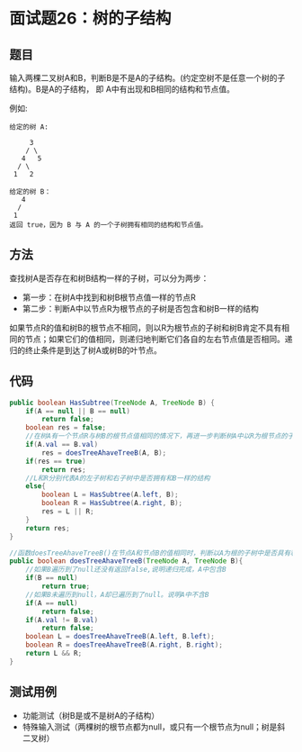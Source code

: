 # 面试题26：树的子结构

## 题目
输入两棵二叉树A和B，判断B是不是A的子结构。(约定空树不是任意一个树的子结构)。B是A的子结构， 即 A中有出现和B相同的结构和节点值。

例如:

    给定的树 A:

         3
        / \
       4   5
      / \
     1   2

    给定的树 B：
       4 
      /
     1
    返回 true，因为 B 与 A 的一个子树拥有相同的结构和节点值。

## 方法
查找树A是否存在和树B结构一样的子树，可以分为两步：
* 第一步：在树A中找到和树B根节点值一样的节点R
* 第二步：判断A中以节点R为根节点的子树是否包含和树B一样的结构

如果节点R的值和树B的根节点不相同，则以R为根节点的子树和树B肯定不具有相同的节点；如果它们的值相同，则递归地判断它们各自的左右节点值是否相同。递归的终止条件是到达了树A或树B的叶节点。

## 代码
```java
public boolean HasSubtree(TreeNode A, TreeNode B) {
    if(A == null || B == null)
        return false;
    boolean res = false;
    //在树A有一个节点R与树B的根节点值相同的情况下，再进一步判断树A中以R为根节点的子树是不是包含和树B一样的结构
    if(A.val == B.val)
        res = doesTreeAhaveTreeB(A, B);
    if(res == true)
        return res;
    //L和R分别代表A的左子树和右子树中是否拥有和B一样的结构
    else{
        boolean L = HasSubtree(A.left, B);
        boolean R = HasSubtree(A.right, B);
        res = L || R;
    }
    return res;
}

//函数doesTreeAhaveTreeB()在节点A和节点B的值相同时，判断以A为根的子树中是否具有和B相同的结构
public boolean doesTreeAhaveTreeB(TreeNode A, TreeNode B){
    //如果B遍历到了null还没有返回false,说明递归完成，A中包含B
    if(B == null)
        return true;
    //如果B未遍历到null，A却已遍历到了null。说明A中不含B
    if(A == null)
        return false;
    if(A.val != B.val)
        return false;
    boolean L = doesTreeAhaveTreeB(A.left, B.left);
    boolean R = doesTreeAhaveTreeB(A.right, B.right);
    return L && R;
}
```

## 测试用例
* 功能测试（树B是或不是树A的子结构）
* 特殊输入测试（两棵树的根节点都为null，或只有一个根节点为null；树是斜二叉树）
